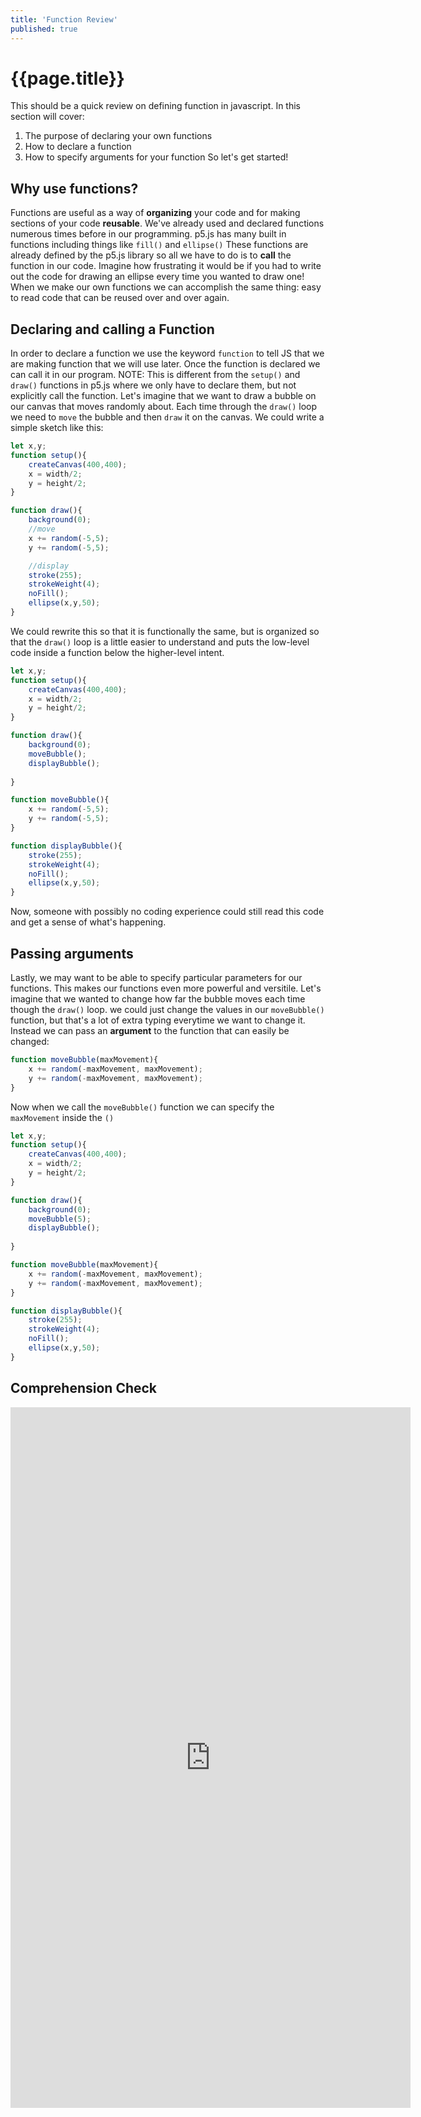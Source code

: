 ```yaml
---
title: 'Function Review'
published: true
---
```


# {{page.title}}

This should be a quick review on defining function in javascript. In this section will cover:
1. The purpose of declaring your own functions
1. How to declare a function
1. How to specify arguments for your function
So let's get started!

## Why use functions?

Functions are useful as a way of **organizing** your code and for making sections of your code **reusable**. We've already used and declared functions numerous times before in our programming. p5.js has many built in functions including things like `fill()` and `ellipse()` These functions are already defined by the p5.js library so all we have to do is to **call** the function in our code. Imagine how frustrating it would be if you had to write out the code for drawing an ellipse every time you wanted to draw one! When we make our own functions we can accomplish the same thing: easy to read code that can be reused over and over again.

## Declaring and calling a Function

In order to declare a function we use the keyword `function` to tell JS that we are making function that we will use later. Once the function is declared we can call it in our program. NOTE: This is different from the `setup()` and `draw()` functions in p5.js where we only have to declare them, but not explicitly call the function. Let's imagine that we want to draw a bubble on our canvas that moves randomly about. Each time through the `draw()` loop we need to `move` the bubble and then `draw` it on the canvas. We could write a simple sketch like this:

```javascript
let x,y;
function setup(){
    createCanvas(400,400);
    x = width/2;
    y = height/2;
}

function draw(){
    background(0);
    //move
    x += random(-5,5);
    y += random(-5,5);

    //display
    stroke(255);
    strokeWeight(4);
    noFill();
    ellipse(x,y,50);
}
```
We could rewrite this so that it is functionally the same, but is organized so that the `draw()` loop is a little easier to understand and puts the low-level code inside a function below the higher-level intent.

```javascript
let x,y;
function setup(){
    createCanvas(400,400);
    x = width/2;
    y = height/2;
}

function draw(){
    background(0);
    moveBubble();
    displayBubble();
    
}

function moveBubble(){
    x += random(-5,5);
    y += random(-5,5);
}

function displayBubble(){
    stroke(255);
    strokeWeight(4);
    noFill();
    ellipse(x,y,50);
}
```
Now, someone with possibly no coding experience could still read this code and get a sense of what's happening.

## Passing arguments

Lastly, we may want to be able to specify particular parameters for our functions. This makes our functions even more powerful and versitile. Let's imagine that we wanted to change how far the bubble moves each time though the `draw()` loop. we could just change the values in our `moveBubble()` function, but that's a lot of extra typing everytime we want to change it. Instead we can pass an **argument** to the function that can easily be changed:
```javascript
function moveBubble(maxMovement){
    x += random(-maxMovement, maxMovement);
    y += random(-maxMovement, maxMovement);
}
```
Now when we call the `moveBubble()` function we can specify the `maxMovement` inside the `()`

```javascript
let x,y;
function setup(){
    createCanvas(400,400);
    x = width/2;
    y = height/2;
}

function draw(){
    background(0);
    moveBubble(5);
    displayBubble();
    
}

function moveBubble(maxMovement){
    x += random(-maxMovement, maxMovement);
    y += random(-maxMovement, maxMovement);
}

function displayBubble(){
    stroke(255);
    strokeWeight(4);
    noFill();
    ellipse(x,y,50);
}
```

## Comprehension Check

<iframe src="https://docs.google.com/forms/d/e/1FAIpQLSecw64f4vZ1Ue60LVoOzJ_1w4BGeuS2Wz_XXow_6ssup_sg6Q/viewform?embedded=true" width="640" height="1121" frameborder="0" marginheight="0" marginwidth="0">Loading...</iframe>